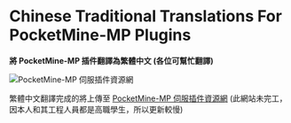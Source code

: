 # Chinese Traditional Translations For PocketMine-MP Plugins
**將 PocketMine-MP 插件翻譯為繁體中文 (各位可幫忙翻譯)**

![PocketMine-MP 伺服插件資源網](http://pocketmineplugins.reh.tw/upload/logo.png)

繁體中文翻譯完成的將上傳至 [PocketMine-MP 伺服插件資源網](http://pocketmineplugins.reh.tw/) (此網站未完工，因本人和其工程人員都是高職學生，所以更新較慢)
